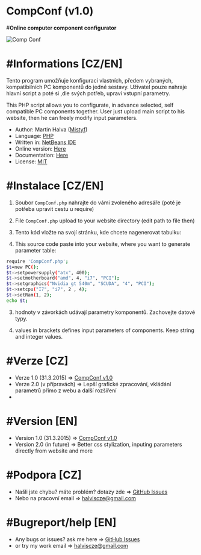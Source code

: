 # CompConf (v1.0)
#<b>Online computer component configurator</b>

![Comp Conf](http://s28.postimg.org/hjblyri99/compconf.png)
# #Informations [CZ/EN]
Tento program umožňuje konfiguraci vlastních, předem vybraných, kompatibilních PC komponentů do jedné sestavy.
Uživatel pouze nahraje hlavní script a poté si ,dle svých potřeb, upraví vstupní parametry.

This PHP script allows you to configurate, in advance selected, self compatible PC components together.
User just upload main script to his website, then he can freely modify input parameters.

- Author: Martin Halva ([Mistyf](https://github.com/Mistyf))
- Language: [PHP](http://www.php.net)
- Written in: [NetBeans IDE](https://netbeans.org/)
- Online version: [Here](http://73s7.xf.cz/CompConf2.php)
- Documentation: [Here](http://73s7.xf.cz/Documentation/)
- License: [MIT](https://github.com/Mistyf/CompConf/blob/master/LICENSE)

# #Instalace [CZ/EN]
1) Soubor `CompConf.php` nahrajte do vámi zvoleného adresáře (poté je potřeba upravit cestu u require)

1) File `CompConf.php` upload to your website directory (edit path to file then)


2) Tento kód vložte na svojí stránku, kde chcete nagenerovat tabulku:

2) This source code paste into your website, where you want to generate parameter table:

``` bash
require 'CompConf.php';
$t=new PC();
$t->setpowersupply("atx", 400);
$t->setmotherboard("amd", 4, "i7", "PCI");
$t->setgraphics("Nvidia gt 540m", "SCUDA", "4", "PCI");
$t->setcpu("I7", "i7", 2 , 4);
$t->setRam(1, 2);
echo $t;
```

3) hodnoty v závorkách udávají parametry komponentů. Zachovejte datové typy.

3) values in brackets defines input parameters of components. Keep string and integer values.

# #Verze [CZ]
- Verze 1.0   (31.3.2015) => [CompConf v1.0](https://github.com/Mistyf/CompConf/blob/master/CompConf.php)
- Verze 2.0 (v přípravách) => Lepší grafické zpracování, vkládání parametrů přímo z webu a další rozšíření
- 
# #Version [EN]
- Version 1.0   (31.3.2015) => [CompConf v1.0](https://github.com/Mistyf/CompConf/blob/master/CompConf.php)
- Version 2.0 (in future) => Better css stylization, inputing parameters directly from website and more

# #Podpora [CZ]
- Našli jste chybu? máte problém? dotazy zde => [GitHub Issues](https://github.com/Mistyf/CompConf/issues)
- Nebo na pracovní email => [halviscze@gmail.com](halviscze@gmail.com)

# #Bugreport/help [EN]
- Any bugs or issues? ask me here => [GitHub Issues](https://github.com/Mistyf/CompConf/issues)
- or try my work email => [halviscze@gmail.com](halviscze@gmail.com)

